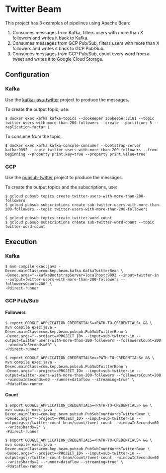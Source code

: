 # Twitter Beam

This project has 3 examples of pipelines using Apache Bean:
1. Consumes messages from Kafka, filters users with more than X followers and writes it back to Kafka.
2. Consumes messages from GCP Pub/Sub, filters users with more than X followers and writes it back to GCP Pub/Sub.
3. Consumes messages from GCP Pub/Sub, count every word from a tweet and writes it to Google Cloud Storage.

## Configuration 

### Kafka

Use the [kafka-java-twitter](https://github.com/kamylaep/kafka-java-twitter) project to produce the messages.

To create the output topic, use:

```shell script
$ docker exec kafka kafka-topics --zookeeper zookeeper:2181 --topic twitter-users-with-more-than-200-followers --create --partitions 5 --replication-factor 1
```

To consume from the topic:

```shell script
$ docker exec kafka kafka-console-consumer --bootstrap-server kafka:9092 --topic twitter-users-with-more-than-200-followers --from-beginning --property print.key=true --property print.value=true 
```

### GCP 

Use the [pubsub-twitter](https://github.com/kamylaep/pubsub-twitter) project to produce the messages.

To create the output topics and the subscriptions, use: 

```shell script
$ gcloud pubsub topics create twitter-users-with-more-than-200-followers
$ gcloud pubsub subscriptions create sub-twitter-users-with-more-than-200-followers --topic twitter-users-with-more-than-200-followers

$ gcloud pubsub topics create twitter-word-count
$ gcloud pubsub subscriptions create sub-twitter-word-count --topic twitter-word-count
```

## Execution

### Kafka

```shell script
$ mvn compile exec:java -Dexec.mainClass=com.kep.beam.kafka.KafkaTwitterBean \
-Dexec.args="--kafkaBootstrapServer=localhost:9092 --input=twitter-in --output=twitter-users-with-more-than-200-followers --followersCount=200" \
-Pdirect-runner
```

### GCP Pub/Sub

#### Followers

```shell script
$ export GOOGLE_APPLICATION_CREDENTIALS=<PATH-TO-CREDENTIALS> && \
mvn compile exec:java -Dexec.mainClass=com.kep.beam.pubsub.PubSubTwitterBean \
-Dexec.args="--project=<PROJECT_ID> --input=sub-twitter-in --output=twitter-users-with-more-than-200-followers --followersCount=200 --windowInSeconds=60" \
-Pdirect-runner
```

```shell script
$ export GOOGLE_APPLICATION_CREDENTIALSe=<PATH-TO-CREDENTIALS> && \
mvn compile exec:java -Dexec.mainClass=com.kep.beam.pubsub.PubSubTwitterBean \
-Dexec.args="--project=<PROJECT_ID> --input=sub-twitter-in --output=twitter-users-with-more-than-200-followers --followersCount=200 --windowInSeconds=60 --runner=dataflow --streaming=true" \
-Pdataflow-runner
```

#### Count

```shell script
$ export GOOGLE_APPLICATION_CREDENTIALS=<PATH-TO-CREDENTIALS> && \
mvn compile exec:java -Dexec.mainClass=com.kep.beam.pubsub.PubSubCountWordsTwitterBean \
-Dexec.args="--project=<PROJECT_ID> --input=sub-twitter-in --output=gs://twitter-count-beam/count/tweet-count --windowInSeconds=60 --writeShards=2" \
-Pdirect-runner
```

```shell script
$ export GOOGLE_APPLICATION_CREDENTIALS=<PATH-TO-CREDENTIALS> && \
mvn compile exec:java -Dexec.mainClass=com.kep.beam.pubsub.PubSubCountWordsTwitterBean \
-Dexec.args="--project=<PROJECT_ID> --input=sub-twitter-in --output=gs://twitter-count-beam/count/tweet-count --windowInSeconds=60 --writeShards=2 --runner=dataflow --streaming=true" \
-Pdataflow-runner
```